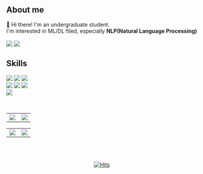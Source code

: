 ## About me
👋 Hi there! I'm an undergraduate student.  
I'm interested in ML/DL filed, especially **NLP(Natural Language Processing)**  
<br>
<a href="https://seokii.tistory.com/" target="_blank"><img src="https://img.shields.io/badge/Blog-000000?style=flat&logo=Tistory&logoColor=white"/></a> <img src="https://img.shields.io/badge/dev.seokii@gmail.com-EA4335?style=flat&logo=Gmail&logoColor=white"/> 

## Skills
<img src="https://img.shields.io/badge/Python-3776AB?style=flat&logo=Python&logoColor=white"/> <img src="https://img.shields.io/badge/Tensorflow-FF6F00?style=flat&logo=Tensorflow&logoColor=white"/>
<img src="https://img.shields.io/badge/PyTorch-EE4C2C?style=flat&logo=PyTorch&logoColor=white"/>  
<img src="https://img.shields.io/badge/Django-092E20?style=flat&logo=Django&logoColor=white"/> <img src="https://img.shields.io/badge/Flask-000000?style=flat&logo=Flask&logoColor=white"/> <img src="https://img.shields.io/badge/FastAPI-009688?style=flat&logo=FastAPI&logoColor=white"/>  
<img src="https://img.shields.io/badge/PostgreSQL-4169E1?style=flat&logo=PostgreSQL&logoColor=white"/>

<br>

<table><tr><td valign="top" width="50%">
<img src="https://github-readme-stats.vercel.app/api?username=Seokii&show_icons=true&theme=swift"/>
</td>
<td valign="top" width="60%">
<img src="https://github-readme-stats.vercel.app/api/top-langs/?username=Seokii&hide_border=true&layout=compact&theme=swift"/>
</td></tr>
</table>

<table><tr><td valign="top" width="50%">
<img src="http://mazassumnida.wtf/api/v2/generate_badge?boj=sms09075"/>  
</td>
<td valign="top" width="50%">
<img src="http://mazandi.herokuapp.com/api?handle=sms09075&theme=warm"/>
</td></tr>
</table>
<br><br>

<div align=center>

[![Hits](https://hits.seeyoufarm.com/api/count/incr/badge.svg?url=https%3A%2F%2Fgithub.com%2FSeokii&count_bg=%2379C83D&title_bg=%23555555&icon=&icon_color=%23E7E7E7&title=visit&edge_flat=false)](https://hits.seeyoufarm.com)

</div>

